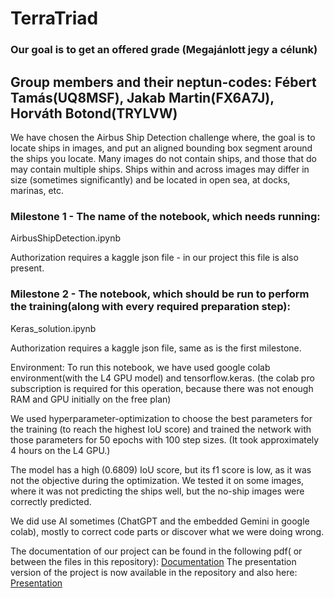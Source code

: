 # TerraTriad
  ### Our goal is to get an offered grade (Megajánlott jegy a célunk)
  ## Group members and their neptun-codes: Fébert Tamás(UQ8MSF), Jakab Martin(FX6A7J), Horváth Botond(TRYLVW)
  We have chosen the Airbus Ship Detection challenge where, the goal is to locate ships in images, and put an aligned bounding box segment around the ships you locate. Many images do not contain ships, and those that do may contain multiple ships. Ships within and across images may differ in size (sometimes significantly) and be located in open sea, at docks, marinas, etc. 
  ### Milestone 1 - The name of the notebook, which needs running: 
  AirbusShipDetection.ipynb
  
  Authorization requires a kaggle json file - in our project this file is also present.
  
  ### Milestone 2 - The notebook, which should be run to perform the training(along with every required preparation step):
  Keras_solution.ipynb
  
  Authorization requires a kaggle json file, same as is the first milestone. 

  Environment: To run this notebook, we have used google colab environment(with the L4 GPU model) and tensorflow.keras. (the colab pro subscription is required for this operation, because there was not enough RAM and GPU initially on the free plan)
  
  We used hyperparameter-optimization to choose the best parameters for the training (to reach the highest IoU score) and trained the network with those parameters for 50 epochs with 100 step sizes. (It took approximately 4 hours on the L4 GPU.)
  
  The model has a high (0.6809) IoU score, but its f1 score is low, as it was not the objective during the optimization. We tested it on some images, where it was not predicting the ships well, but the no-ship images were correctly predicted.
  
  We did use AI sometimes (ChatGPT and the embedded Gemini in google colab), mostly to correct code parts or discover what we were doing wrong.
  
  The documentation of our project can be found in the following pdf( or between the files in this repository): [Documentation](Documentation_TerraTriad.pdf)
  The presentation version of the project is now available in the repository and also here: [Presentation](Airbus_Ship_Detection.pptx)
 
